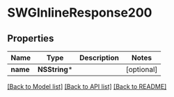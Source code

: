# SWGInlineResponse200

## Properties
Name | Type | Description | Notes
------------ | ------------- | ------------- | -------------
**name** | **NSString*** |  | [optional] 

[[Back to Model list]](../README.md#documentation-for-models) [[Back to API list]](../README.md#documentation-for-api-endpoints) [[Back to README]](../README.md)


